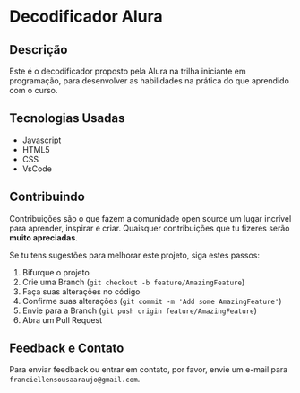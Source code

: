 # Decodificador Alura
## Descrição

Este é o decodificador proposto pela Alura na trilha iniciante em programação, para desenvolver as habilidades na prática do que aprendido com o curso.

## Tecnologias Usadas

- Javascript
- HTML5
- CSS
- VsCode

## Contribuindo

Contribuições são o que fazem a comunidade open source um lugar incrível para aprender, inspirar e criar. Quaisquer contribuições que tu fizeres serão **muito apreciadas**.

Se tu tens sugestões para melhorar este projeto, siga estes passos:

1. Bifurque o projeto
2. Crie uma Branch (`git checkout -b feature/AmazingFeature`)
3. Faça suas alterações no código
4. Confirme suas alterações (`git commit -m 'Add some AmazingFeature'`)
5. Envie para a Branch (`git push origin feature/AmazingFeature`)
6. Abra um Pull Request

## Feedback e Contato

Para enviar feedback ou entrar em contato, por favor, envie um e-mail para `franciellensousaaraujo@gmail.com`.
